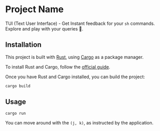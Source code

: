 # Project Name

TUI (Text User Interface) - Get Instant feedback for your `sh` commands. Explore and play with your queries 🚀.

## Installation

This project is built with [Rust](https://www.rust-lang.org/), using [Cargo](https://doc.rust-lang.org/cargo/) as a package manager.

To install Rust and Cargo, follow the [official guide](https://www.rust-lang.org/tools/install).

Once you have Rust and Cargo installed, you can build the project:

```bash
cargo build
```

## Usage

```
cargo run
```

You can move around with the `(j, k)`, as instructed by the application.

